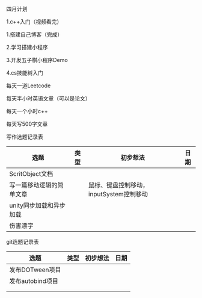 四月计划

1.c++入门（视频看完）

1.搭建自己博客（完成）

2.学习搭建小程序

3.开发五子棋小程序Demo

4.cs技能树入门









每天一道Leetcode

每天半小时英语文章（可以是论文）

每天一个小时c++

每天写500字文章



写作选题记录表

| 选题                     | 类型 | 初步想法                                | 日期 |
| ------------------------ | ---- | --------------------------------------- | ---- |
| ScritObject文档          |      |                                         |      |
| 写一篇移动逻辑的简单文章 |      | 鼠标、键盘控制移动，inputSystem控制移动 |      |
| unity同步加载和异步加载  |      |                                         |      |
| 伤害漂字                 |      |                                         |      |

git选题记录表

| 选题             | 类型 | 初步想法 | 日期 |
| ---------------- | ---- | -------- | ---- |
| 发布DOTween项目  |      |          |      |
| 发布autobind项目 |      |          |      |
|                  |      |          |      |
|                  |      |          |      |

